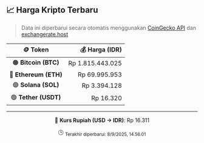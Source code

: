 

<!-- HARGA_KRIPTO -->
## 📈 Harga Kripto Terbaru

> Data ini diperbarui secara otomatis menggunakan [CoinGecko API](https://www.coingecko.com/) dan [exchangerate.host](https://exchangerate.host/)

<div align="center">

| 🪙 Token | 💰 Harga (IDR) |
|:------:|---------------:|
| 🟠 **Bitcoin (BTC)**   | Rp 1.815.443.025 |
| 🔵 **Ethereum (ETH)**  | Rp 69.995.953 |
| 🟣 **Solana (SOL)**    | Rp 3.394.128 |
| 🟢 **Tether (USDT)**   | Rp 16.320 |

---

💱 **Kurs Rupiah (USD → IDR)**: Rp 16.311

🕒 <sub>Terakhir diperbarui: 8/9/2025, 14.56.01</sub>

</div>
<!-- /HARGA_KRIPTO -->